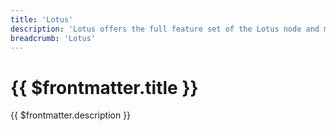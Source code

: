 ```yaml
---
title: 'Lotus'
description: 'Lotus offers the full feature set of the Lotus node and miner applications through a comprehensive JSON-RPC API.'
breadcrumb: 'Lotus'
---
```


# {{ $frontmatter.title }}

{{ $frontmatter.description }}
